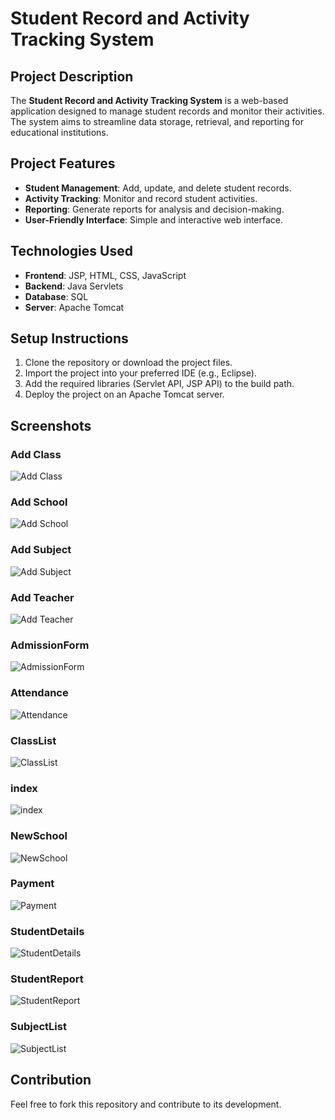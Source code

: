 # Student Record and Activity Tracking System

## Project Description
The **Student Record and Activity Tracking System** is a web-based application designed to manage student records and monitor their activities. The system aims to streamline data storage, retrieval, and reporting for educational institutions.

## Project Features
- **Student Management**: Add, update, and delete student records.
- **Activity Tracking**: Monitor and record student activities.
- **Reporting**: Generate reports for analysis and decision-making.
- **User-Friendly Interface**: Simple and interactive web interface.



## Technologies Used
- **Frontend**: JSP, HTML, CSS, JavaScript
- **Backend**: Java Servlets
- **Database**: SQL
- **Server**: Apache Tomcat

## Setup Instructions
1. Clone the repository or download the project files.
2. Import the project into your preferred IDE (e.g., Eclipse).
3. Add the required libraries (Servlet API, JSP API) to the build path.
4. Deploy the project on an Apache Tomcat server.


## Screenshots

### Add Class
![Add Class](Output_Screenshot/AddClass.png)

### Add School
![Add School](Output_Screenshot/AddSchool.png)

### Add Subject
![Add Subject](Output_Screenshot/AddSubject.png)

### Add Teacher
![Add Teacher](Output_Screenshot/AddTeacher.png)

### AdmissionForm
![AdmissionForm](Output_Screenshot/AdmissionForm.png)

### Attendance
![Attendance](Output_Screenshot/Attentdance.png)


### ClassList
![ClassList](Output_Screenshot/ClassList.png)

### index
![index](Output_Screenshot/index.png)

### NewSchool
![NewSchool](Output_Screenshot/NewSchool.png)

### Payment
![Payment](Output_Screenshot/Payment.png)

### StudentDetails
![StudentDetails](Output_Screenshot/StudentDetails.png)

### StudentReport
![StudentReport](Output_Screenshot/StudentReport.png)

### SubjectList
![SubjectList](Output_Screenshot/SubjectList.png)


## Contribution
Feel free to fork this repository and contribute to its development.


